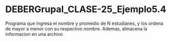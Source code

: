 # DEBERGrupal_CLASE-25_Ejemplo5.4
Programa que ingresa el nombre y promedio de N estudianes, y los ordena de mayor a menor con su respectivo nombre. Ademas, almacena la informacion en una archivo
